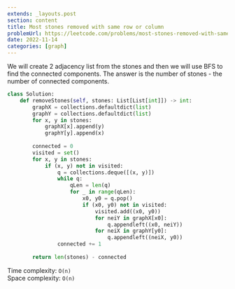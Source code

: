 ```yaml
---
extends: _layouts.post
section: content
title: Most stones removed with same row or column
problemUrl: https://leetcode.com/problems/most-stones-removed-with-same-row-or-column/
date: 2022-11-14
categories: [graph]
---
```


We will create 2 adjacency list from the stones and then we will use BFS to find the connected components. The answer is the number of stones - the number of connected components.

```python
class Solution:
    def removeStones(self, stones: List[List[int]]) -> int:
        graphX = collections.defaultdict(list)
        graphY = collections.defaultdict(list)
        for x, y in stones:
            graphX[x].append(y)
            graphY[y].append(x)
        
        connected = 0
        visited = set()
        for x, y in stones:
            if (x, y) not in visited:
                q = collections.deque([(x, y)])
                while q:
                    qLen = len(q)
                    for _ in range(qLen):
                        x0, y0 = q.pop()
                        if (x0, y0) not in visited:
                            visited.add((x0, y0))
                            for neiY in graphX[x0]:
                                q.appendleft((x0, neiY))
                            for neiX in graphY[y0]:
                                q.appendleft((neiX, y0))
                connected += 1
        
        return len(stones) - connected
```

Time complexity: `O(n)` <br>
Space complexity: `O(n)`